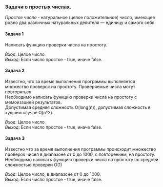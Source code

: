 ### Задачи о простых числах.

*Простое число* -  натуральное (целое положительное) число, имеющее ровно два различных натуральных делителя — единицу и самого себя.  

#### Задача 1
Написать функцию проверки числа на простоту.

*Вход*: Целое число.  
*Выход*: Если число простое - true, иначе false. 
  
    

#### Задача 2
Известно, что за время выполнения программы выполняется множество проверок на простоту. Проверяемые числа могут повторяться.    
Необходимо написать функцию проверки числа на простоту с мемоизацией результатов.  
Допустимая средняя сложность O(long(n)), допустимая сложность в худшем случае O(n^2).

*Вход*: Целое число.  
*Выход*: Если число простое - true, иначе false.
  
    
    
#### Задача 3
Известно что за время выполнения программы происходит множество проверок чисел в диапазоне от 0 до 1000, с повторением, на простоту. 
Необходимо написать функцию проверки числа на простоту со средней сложностью проверки O(1)

*Вход*: Целое число, в диапазоне от 0 до 1000.  
*Выход*: Если число простое - true, иначе false.
